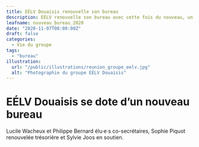 ```yaml
---
title: EÉLV Douaisis renouvelle son bureau
description: EÉLV renouvelle son bureau avec cette fois du nouveau, un co-secrétariat paritaire.
leafname: nouveau_bureau_2020
date: "2020-11-07T08:00:00Z"
draft: false
categories:
  - Vie du groupe
tags:
  - "bureau"
illustration:
  url: "/public/illustrations/reunion_groupe_eelv.jpg"
  alt: "Photographie du groupe EÉLV Douaisis"
---
```


# EÉLV Douaisis se dote d’un nouveau bureau

Lucile Wacheux et Philippe Bernard élu·e·s co-secrétaires, Sophie Piquot renouvelée trésorière et Sylvie Joos en soutien.
